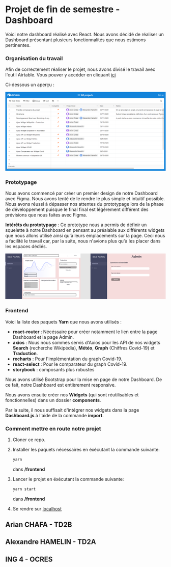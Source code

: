 # Projet de fin de semestre - Dashboard 

 Voici notre dashboard réalisé avec React. Nous avons décidé de réaliser un Dashboard présentant plusieurs fonctionnalités que nous estimons pertinentes. 

### Organisation du travail

Afin de correctement réaliser le projet, nous avons divisé le travail avec l'outil Airtable. Vous pouver y accéder en cliquant [ici](https://airtable.com/shrr8Pf4tvyGxhPVU/tblaAcrKzqcAnqfEV)

Ci-dessous un aperçu : 

![](Airtable.png)

### Prototypage

Nous avons commencé par créer un premier design de notre Dashboard avec Figma. Nous avons tenté de le rendre le plus simple et intuitif possible. Nous avons réussi à dépasser nos attentes du prototypage lors de la phase de développement puisque le final final est légérement différent des prévisions que nous faites avec Figma.

**Intérêts du prototypage** : Ce prototype nous a permis de définir un squelette à notre Dashboard en pensant au préalable aux différents widgets que nous allons utilisé ainsi qu'à leurs emplacements sur la page. Ceci nous a facilité le travail car, par la suite, nous n'avions plus qu'à les placer dans les espaces dédiés.

![](proto1.png)

### Frontend

Voici la liste des paquets **Yarn** que nous avons utilisés :

- **react-router** : Nécéssaire pour créer notamment le lien entre la page Dashboard et la page Admin.
- **axios** : Nous nous sommes servis d'Axios pour les API de nos widgets **Search** (recherche Wikipédia), **Météo**, **Graph** (Chiffres Covid-19) et **Traduction**.
- **recharts** : Pour l'implémentation du graph Covid-19.
- **react-select** : Pour le comparateur du graph Covid-19.
- **storybook** : composants plus robustes

Nous avons utilisé Bootstrap pour la mise en page de notre Dashboard. De ce fait, notre Dashboard est entièrement responsive.

Nous avons ensuite créer nos **Widgets** (qui sont réutilisables et fonctionnelles) dans un dossier **components**.

Par la suite, il nous suffisait d'intégrer nos widgets dans la page **Dashboard.js** à l'aide de la commande **import**.

### Comment mettre en route notre projet

1) Cloner ce repo.

2) Installer les paquets nécessaires en éxécutant la commande suivante:
    ``` bash
    yarn
    ``` 
    dans **/frontend**

3) Lancer le projet en éxécutant la commande suivante:
    ``` bash
    yarn start
    ``` 
    dans **/frontend**

4) Se rendre sur [localhost](http://localhost:3000/)

## Arian CHAFA - TD2B
## Alexandre HAMELIN - TD2A
## ING 4 - OCRES
